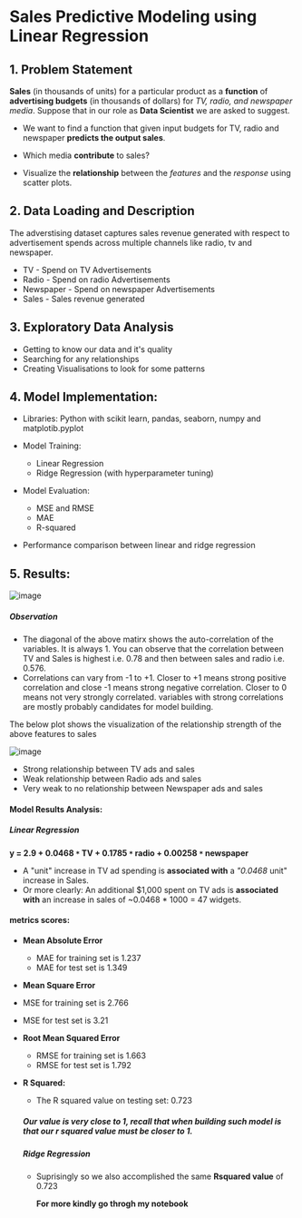 # Sales Predictive Modeling using Linear Regression

## 1. Problem Statement

__Sales__ (in thousands of units) for a particular product as a __function__ of __advertising budgets__ (in thousands of dollars) for _TV, radio, and newspaper media_. Suppose that in our role as __Data Scientist__ we are asked to suggest.

- We want to find a function that given input budgets for TV, radio and newspaper __predicts the output sales__.

- Which media __contribute__ to sales?

- Visualize the __relationship__ between the _features_ and the _response_ using scatter plots.


## 2. Data Loading and Description

The adverstising dataset captures sales revenue generated with respect to advertisement spends across multiple channels like radio, tv and newspaper.
- TV        - Spend on TV Advertisements
- Radio     - Spend on radio Advertisements
- Newspaper - Spend on newspaper Advertisements
- Sales     - Sales revenue generated

## 3. Exploratory Data Analysis

- Getting to know our data and it's quality
- Searching for any relationships
- Creating Visualisations to look for some patterns 

## 4. Model Implementation:

- Libraries: Python with scikit learn, pandas, seaborn, numpy and matplotib.pyplot
- Model Training:
  - Linear Regression
  - Ridge Regression (with hyperparameter tuning)
 
- Model Evaluation:
    - MSE and RMSE
    - MAE
    - R-squared
- Performance comparison between linear and ridge regression

 ## 5. Results:

 ![image](https://github.com/user-attachments/assets/e37ef56e-5e20-4b91-b24e-912c1999bb06)

##### Observation

- The diagonal of the above matirx shows the auto-correlation of the variables. It is always 1. You can observe that the correlation between TV and Sales is highest i.e. 0.78 and then between sales and radio i.e. 0.576.
- Correlations can vary from -1 to +1. Closer to +1 means strong positive correlation and close -1 means strong negative correlation. Closer to 0 means not very strongly correlated. variables with strong correlations are mostly probably candidates for model building.

The below plot shows the visualization of the relationship strength of the above features to sales

![image](https://github.com/user-attachments/assets/d336d4a5-e19f-4474-a2ca-b032ac6f4829)

- Strong relationship between TV ads and sales
- Weak relationship between Radio ads and sales
- Very weak to no relationship between Newspaper ads and sales

#### Model Results Analysis:

##### Linear Regression

  __y = 2.9 + 0.0468 `*` TV + 0.1785 `*` radio + 0.00258 `*` newspaper__

  - A "unit" increase in TV ad spending is **associated with** a _"0.0468_ unit" increase in Sales.
  - Or more clearly: An additional $1,000 spent on TV ads is **associated with** an increase in sales of ~0.0468 * 1000 = 47 widgets.
 
#### metrics scores:

- __Mean Absolute Error__ <br>
  - MAE for training set is 1.237
  - MAE for test set is 1.349
      

-  __Mean Square Error__ <br>
  - MSE for training set is 2.766
  - MSE for test set is 3.21
       

- __Root Mean Squared Error__ <br>
  - RMSE for training set is 1.663
  - RMSE for test set is 1.792
  
- __R Squared:__ <br>
  - The R squared value on testing set: 0.723
    
  ##### Our value is very close to 1, recall that when building such model is that our r squared value must be closer to 1.
      
  ##### Ridge Regression
  - Suprisingly so we also accomplished the same __Rsquared value__ of 0.723

    __For more kindly go throgh my notebook__

    



  
      




